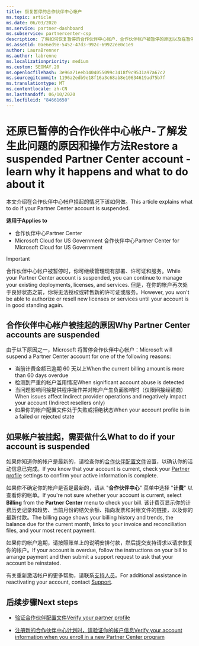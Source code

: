 ```yaml
---
title: 恢复暂停的合作伙伴中心帐户
ms.topic: article
ms.date: 06/03/2020
ms.service: partner-dashboard
ms.subservice: partnercenter-csp
description: 了解如何恢复暂停的合作伙伴中心帐户、合作伙伴帐户被暂停的原因以及在暂停时如何使用帐户。
ms.assetid: 0ae6ed9e-5452-47d3-992c-69922ee0c1e9
author: LauraBrenner
ms.author: labrenne
ms.localizationpriority: medium
ms.custom: SEOMAY.20
ms.openlocfilehash: 3e96a71eeb1404055099c3418f9c9531a97a67c2
ms.sourcegitcommit: 1196a2edb9e18f16a3c68ab8e10634619ad75b7f
ms.translationtype: MT
ms.contentlocale: zh-CN
ms.lasthandoff: 06/10/2020
ms.locfileid: "84661650"
---
```

# <a name="restore-a-suspended-partner-center-account---learn-why-it-happens-and-what-to-do-about-it"></a><span data-ttu-id="d784d-103">还原已暂停的合作伙伴中心帐户-了解发生此问题的原因和操作方法</span><span class="sxs-lookup"><span data-stu-id="d784d-103">Restore a suspended Partner Center account - learn why it happens and what to do about it</span></span>

<span data-ttu-id="d784d-104">本文介绍在合作伙伴中心帐户挂起的情况下该如何做。</span><span class="sxs-lookup"><span data-stu-id="d784d-104">This article explains what to do if your Partner Center account is suspended.</span></span>

<span data-ttu-id="d784d-105">**适用于**</span><span class="sxs-lookup"><span data-stu-id="d784d-105">**Applies to**</span></span>

-  <span data-ttu-id="d784d-106">合作伙伴中心</span><span class="sxs-lookup"><span data-stu-id="d784d-106">Partner Center</span></span>
-  <span data-ttu-id="d784d-107">Microsoft Cloud for US Government 合作伙伴中心</span><span class="sxs-lookup"><span data-stu-id="d784d-107">Partner Center for Microsoft Cloud for US Government</span></span>


> [!IMPORTANT]  
> <span data-ttu-id="d784d-108">合作伙伴中心帐户被暂停时，你可继续管理现有部署、许可证和服务。</span><span class="sxs-lookup"><span data-stu-id="d784d-108">While your Partner Center account is suspended, you can continue to manage your existing deployments, licenses, and services.</span></span> <span data-ttu-id="d784d-109">但是，在你的帐户再次处于良好状态之前，你将无法授权或转售新的许可证或服务。</span><span class="sxs-lookup"><span data-stu-id="d784d-109">However, you won't be able to authorize or resell new licenses or services until your account is in good standing again.</span></span>

## <a name="why-partner-center-accounts-are-suspended"></a><span data-ttu-id="d784d-110">合作伙伴中心帐户被挂起的原因</span><span class="sxs-lookup"><span data-stu-id="d784d-110">Why Partner Center accounts are suspended</span></span>

<span data-ttu-id="d784d-111">由于以下原因之一，Microsoft 将暂停合作伙伴中心帐户：</span><span class="sxs-lookup"><span data-stu-id="d784d-111">Microsoft will suspend a Partner Center account for one of the following reasons:</span></span>

- <span data-ttu-id="d784d-112">当前计费金额已逾期 60 天以上</span><span class="sxs-lookup"><span data-stu-id="d784d-112">When the current billing amount is more than 60 days overdue</span></span> 
- <span data-ttu-id="d784d-113">检测到严重的帐户滥用情况</span><span class="sxs-lookup"><span data-stu-id="d784d-113">When significant account abuse is detected</span></span>
- <span data-ttu-id="d784d-114">当问题影响间接提供程序操作并对帐户产生负面影响时（仅限间接经销商）</span><span class="sxs-lookup"><span data-stu-id="d784d-114">When issues affect Indirect provider operations and negatively impact your account (Indirect resellers only)</span></span>
- <span data-ttu-id="d784d-115">如果你的帐户配置文件处于失败或拒绝状态</span><span class="sxs-lookup"><span data-stu-id="d784d-115">When your account profile is in a failed or rejected state</span></span>

## <a name="what-to-do-if-your-account-is-suspended"></a><span data-ttu-id="d784d-116">如果帐户被挂起，需要做什么</span><span class="sxs-lookup"><span data-stu-id="d784d-116">What to do if your account is suspended</span></span>

<span data-ttu-id="d784d-117">如果你知道你的帐户是最新的，请检查你的[合作伙伴配置文件](https://partner.microsoft.com/pcv/accountsettings/partnerprofile)设置，以确认你的活动信息已完成。</span><span class="sxs-lookup"><span data-stu-id="d784d-117">If you know that your account is current, check your [Partner profile](https://partner.microsoft.com/pcv/accountsettings/partnerprofile) settings to confirm your active information is complete.</span></span> 

<span data-ttu-id="d784d-118">如果你不确定你的帐户是否是最新的，请从 "**合作伙伴中心**" 菜单中选择 "**计费**" 以查看你的帐单。</span><span class="sxs-lookup"><span data-stu-id="d784d-118">If you're not sure whether your account is current, select **Billing** from the **Partner Center** menu to check your bill.</span></span> <span data-ttu-id="d784d-119">该计费页显示你的计费历史记录和趋势、当前月份的结欠余额、指向发票和对帐文件的链接，以及你的最新付款。</span><span class="sxs-lookup"><span data-stu-id="d784d-119">The billing page shows your billing history and trends, the balance due for the current month, links to your invoice and reconciliation files, and your most recent payment.</span></span>

<span data-ttu-id="d784d-120">如果你的帐户逾期，请按照账单上的说明安排付款，然后提交支持请求以请求恢复你的帐户。</span><span class="sxs-lookup"><span data-stu-id="d784d-120">If your account is overdue, follow the instructions on your bill to arrange payment and then submit a support request to ask that your account be reinstated.</span></span> 

<span data-ttu-id="d784d-121">有关重新激活帐户的更多帮助，请联系[支持人员](https://partner.microsoft.com/dashboard/support/csp/servicerequests/create)。</span><span class="sxs-lookup"><span data-stu-id="d784d-121">For additional assistance in reactivating your account, contact [Support](https://partner.microsoft.com/dashboard/support/csp/servicerequests/create).</span></span>

## <a name="next-steps"></a><span data-ttu-id="d784d-122">后续步骤</span><span class="sxs-lookup"><span data-stu-id="d784d-122">Next steps</span></span>

- [<span data-ttu-id="d784d-123">验证合作伙伴配置文件</span><span class="sxs-lookup"><span data-stu-id="d784d-123">Verify your partner profile</span></span>](update-your-partner-profile.md)

- [<span data-ttu-id="d784d-124">注册新的合作伙伴中心计划时，请验证你的帐户信息</span><span class="sxs-lookup"><span data-stu-id="d784d-124">Verify your account information when you enroll in a new Partner Center program</span></span>](verification-responses.md)
